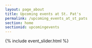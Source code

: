 ```yaml
---
layout: page_about
title: Upcoming events at St. Pat's
permalink: /upcoming_events_at_st_pats
section: home
sectionid: upcomingevents
---
```


{% include event_slider.html %}